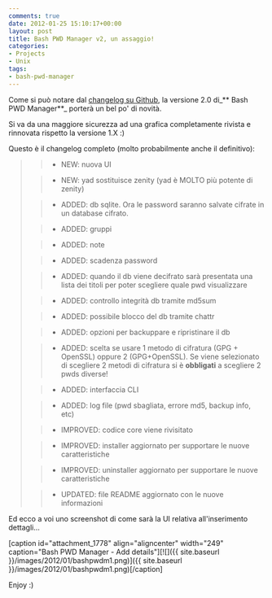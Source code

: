 ```yaml
---
comments: true
date: 2012-01-25 15:10:17+00:00
layout: post
title: Bash PWD Manager v2, un assaggio!
categories:
- Projects
- Unix
tags:
- bash-pwd-manager
---
```


Come si può notare dal [changelog su Github](https://github.com/polslinux/BashPWDManager/blob/master/docs/changelog), la versione 2.0 di_** Bash PWD Manager**_ porterà un bel po' di novità.

Si va da una maggiore sicurezza ad una grafica completamente rivista e rinnovata rispetto la versione 1.X :)

Questo è il changelog completo (molto probabilmente anche il definitivo):


<blockquote>

> 
> 
	
>   * NEW: nuova UI
> 
	
>   * NEW: yad sostituisce zenity (yad è MOLTO più potente di zenity)
> 
	
>   * ADDED: db sqlite. Ora le password saranno salvate cifrate in un database cifrato.
> 
	
>   * ADDED: gruppi
> 
	
>   * ADDED: note
> 
	
>   * ADDED: scadenza password
> 
	
>   * ADDED: quando il db viene decifrato sarà presentata una lista dei titoli per poter scegliere quale pwd visualizzare
> 
	
>   * ADDED: controllo integrità db tramite md5sum
> 
	
>   * ADDED: possibile blocco del db tramite chattr
> 
	
>   * ADDED: opzioni per backuppare e ripristinare il db
> 
	
>   * ADDED: scelta se usare 1 metodo di cifratura (GPG + OpenSSL) oppure 2 (GPG+OpenSSL). Se viene selezionato di scegliere 2 metodi di cifratura si è **obbligati** a scegliere 2 pwds diverse!
> 
	
>   * ADDED: interfaccia CLI
> 
	
>   * ADDED: log file (pwd sbagliata, errore md5, backup info, etc)
> 
	
>   * IMPROVED: codice core viene rivisitato
> 
	
>   * IMPROVED: installer aggiornato per supportare le nuove caratteristiche
> 
	
>   * IMPROVED: uninstaller aggiornato per supportare le nuove caratteristiche
> 
	
>   * UPDATED: file README aggiornato con le nuove informazioni
> 

</blockquote>


Ed ecco a voi uno screenshot di come sarà la UI relativa all'inserimento dettagli...

[caption id="attachment_1778" align="aligncenter" width="249" caption="Bash PWD Manager - Add details"][![]({{ site.baseurl }}/images/2012/01/bashpwdm1.png)]({{ site.baseurl }}/images/2012/01/bashpwdm1.png)[/caption]

Enjoy :)
